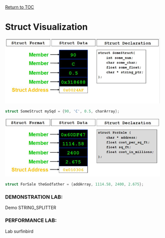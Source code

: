 <a href="https://github.com/CyberTrainingUSAF/05-C-Programming/blob/master/00-Table-of-Contents.md" rel="Return to TOC"> Return to TOC </a>

# Struct Visualization

![](/assets/structvis1.JPG)
```c
struct SomeStruct mySqd = {90, 'C', 0.5, charArray};
```

![](/assets/structvis2.JPG)
```c
struct ForSale theGodfather = {addArray, 1114.58, 2400, 2.675};
```

### DEMONSTRATION LAB:
Demo STRING_SPLITTER

### PERFORMANCE LAB:
Lab surfinbird
